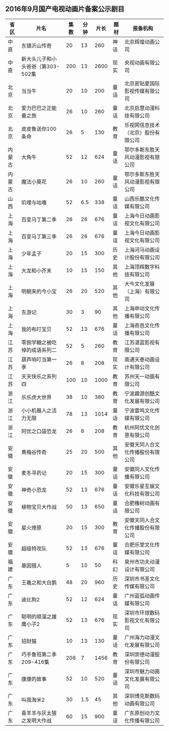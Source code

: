## 2016年9月国产电视动画片备案公示剧目
 省区 | 片名 | 集数 | 分钟 | 片长 | 题材 | 报备机构 
---|---|---|---|---|---|---
 中直 | 东镇沂山传奇 | 20 | 13 | 260 | 神话 | 北京辉煌动画公司 
 中直 | 新大头儿子和小头爸爸（第303-502集 | 200 | 13 | 2600 | 现实 | 央视动画有限公司 
 北京 | 当当牛 | 20 | 10 | 200 | 童话 | 北京密贴夏国际影视传媒有限公司 
 北京 | 爱力巴巴之正能量之旅 | 26 | 10 | 260 | 童话 | 北京启慧动漫科技有限公司 
 北京 | 皮皮鲁送你100条命 | 26 | 5 | 130 | 教育 | 乐视网信息技术（北京）股份有限公司 
 内蒙古 | 大角牛 | 52 | 12 | 624 | 童话 | 鄂尔多斯东胜天风动漫影视有限公司 
 内蒙古 | 魔法小葵花 | 26 | 10 | 260 | 童话 | 鄂尔多斯东胜天风动漫影视有限公司 
 山西 | 叽哩与咕噜 | 52 | 6.5 | 338 | 童话 | 山西乐酷文化传媒有限公司 
 上海 | 百变马丁第二季 | 26 | 26 | 676 | 童话 | 上海今日动画影视文化有限公司 
 上海 | 百变马丁第三季 | 26 | 26 | 676 | 童话 | 上海今日动画影视文化有限公司 
 上海 | 少年孟子 | 20 | 15 | 300 | 历史 | 上海河马动画设计股份有限公司 
 上海 | 大龙和小芥末 | 10 | 15 | 150 | 其他 | 上海顶辉数字科技有限公司 
 上海 | 明朝来的今小宝 | 26 | 20 | 520 | 其他 | 大今文化发展（上海）有限公司 
 上海 | 东游记 | 30 | 3 | 90 | 其他 | 上海申动文化传播有限公司 
 上海 | 我的布叮宝贝 | 52 | 13 | 676 | 童话 | 上海奇邑文化传播有限公司 
 江苏 | 零捌学糖之被吃掉的成语系列二 | 52 | 5 | 260 | 教育 | 江苏湛蓝影视有限公司 
 江苏 | 葫芦响叮当第一季 | 26 | 8 | 208 | 现实 | 南通天泰动画设计有限公司 
 江苏 | 天天快乐之系列四 | 100 | 10 | 1000 | 教育 | 苏州天一动画有限公司 
 浙江 | 乐乐虎大世界 | 38 | 10 | 380 | 教育 | 宁波趣源创酷文化发展有限公司 
 浙江 | 小小机器人之活力无限 | 78 | 13 | 1014 | 童话 | 宁波雷鸣文化传媒有限公司 
 浙江 | 阿优之口袋恐龙 | 26 | 8 | 208 | 教育 | 杭州阿优文化创意有限公司 
 安徽 | 黄梅谷传奇 | 25 | 20 | 500 | 其他 | 安徽天同人合文化传播股份有限公司 
 安徽 | 麦冬寻药记 | 20 | 15 | 300 | 童话 | 安徽同人文化传播有限公司 
 安徽 | 神奇小恐龙 | 52 | 13 | 676 | 童话 | 安徽乐星互娱文化科技有限公司 
 安徽 | 植物宝贝大作战 | 50 | 13 | 650 | 童话 | 合肥橡树动画有限公司 
 安徽 | 星火燎原 | 20 | 15 | 300 | 教育 | 安徽天同人合文化传播股份有限公司 
 安徽 | 超级特攻队 | 52 | 13 | 676 | 童话 | 合肥乐堂文化传媒有限公司 
 福建 | 基因猎人 | 5 | 10 | 50 | 科幻 | 泉州市功夫动漫设计有限公司 
 广东 | 王羲之和大白鹅 | 48 | 20 | 960 | 历史 | 深圳市书圣文化传媒有限公司 
 广东 | 迪比狗2 | 52 | 12 | 624 | 童话 | 广州蓝弧动画传媒有限公司 
 广东 | 聪明的顺溜之雄鹰小子2 | 52 | 13 | 676 | 现实 | 深圳市环球数码影视文化有限公司 
 广东 | 招财猫 | 10 | 13 | 130 | 童话 | 广州海力动漫文化发展有限公司 
 广东 | 巧手鲁班第二季209-416集 | 208 | 7 | 1456 | 教育 | 深圳崇德动漫股份有限公司 
 广东 | 康康的故事 | 52 | 10 | 520 | 童话 | 深圳市魅力动画文化发展有限公司 
 广东 | 叫我淘米2 | 30 | 1.5 | 45 | 其他 | 深圳博克斯数码动画有限公司 
 广东 | 喜羊羊与灰太狼之发明大作战 | 60 | 15 | 900 | 童话 | 广东原创动力文化传播有限公司 